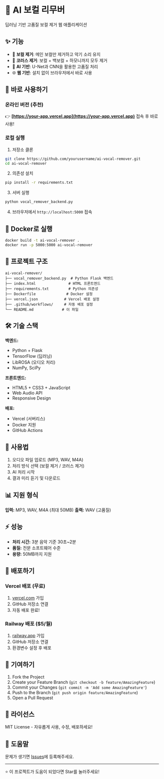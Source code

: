 # 🎵 AI 보컬 리무버

딥러닝 기반 고품질 보컬 제거 웹 애플리케이션

## ✨ 기능

- 🎤 **보컬 제거**: 메인 보컬만 제거하고 악기 소리 유지
- 🎵 **코러스 제거**: 보컬 + 백보컬 + 하모니까지 모두 제거
- 🤖 **AI 기반**: U-Net과 CNN을 활용한 고품질 처리
- 🌐 **웹 기반**: 설치 없이 브라우저에서 바로 사용

## 🚀 바로 사용하기

### 온라인 버전 (추천)
👉 **[https://your-app.vercel.app](https://your-app.vercel.app)** 접속 후 바로 사용!

### 로컬 실행
1. 저장소 클론
```bash
git clone https://github.com/yourusername/ai-vocal-remover.git
cd ai-vocal-remover
```

2. 의존성 설치
```bash
pip install -r requirements.txt
```

3. 서버 실행
```bash
python vocal_remover_backend.py
```

4. 브라우저에서 `http://localhost:5000` 접속

## 🐳 Docker로 실행

```bash
docker build -t ai-vocal-remover .
docker run -p 5000:5000 ai-vocal-remover
```

## 📁 프로젝트 구조

```
ai-vocal-remover/
├── vocal_remover_backend.py  # Python Flask 백엔드
├── index.html               # HTML 프론트엔드
├── requirements.txt         # Python 의존성
├── Dockerfile              # Docker 설정
├── vercel.json            # Vercel 배포 설정
├── .github/workflows/     # 자동 배포 설정
└── README.md             # 이 파일
```

## 🛠 기술 스택

**백엔드:**
- Python + Flask
- TensorFlow (딥러닝)
- LibROSA (오디오 처리)
- NumPy, SciPy

**프론트엔드:**
- HTML5 + CSS3 + JavaScript
- Web Audio API
- Responsive Design

**배포:**
- Vercel (서버리스)
- Docker 지원
- GitHub Actions

## 🎯 사용법

1. 오디오 파일 업로드 (MP3, WAV, M4A)
2. 처리 방식 선택 (보컬 제거 / 코러스 제거)  
3. AI 처리 시작
4. 결과 미리 듣기 및 다운로드

## 📊 지원 형식

**입력:** MP3, WAV, M4A (최대 50MB)
**출력:** WAV (고품질)

## ⚡ 성능

- **처리 시간:** 3분 음악 기준 30초~2분
- **품질:** 전문 소프트웨어 수준
- **용량:** 50MB까지 지원

## 🚀 배포하기

### Vercel 배포 (무료)
1. [vercel.com](https://vercel.com) 가입
2. GitHub 저장소 연결
3. 자동 배포 완료!

### Railway 배포 ($5/월)
1. [railway.app](https://railway.app) 가입
2. GitHub 저장소 연결
3. 환경변수 설정 후 배포

## 🤝 기여하기

1. Fork the Project
2. Create your Feature Branch (`git checkout -b feature/AmazingFeature`)
3. Commit your Changes (`git commit -m 'Add some AmazingFeature'`)
4. Push to the Branch (`git push origin feature/AmazingFeature`)
5. Open a Pull Request

## 📄 라이선스

MIT License - 자유롭게 사용, 수정, 배포하세요!

## 🙏 도움말

문제가 생기면 [Issues](https://github.com/yourusername/ai-vocal-remover/issues)에 등록해주세요.

---

⭐ 이 프로젝트가 도움이 되었다면 Star를 눌러주세요!